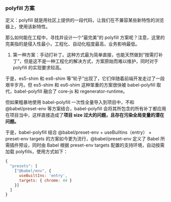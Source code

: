 ### polyfill 方案

定义：polyfill 就是用社区上提供的一段代码，让我们在不兼容某些新特性的浏览器上，使用该新特性。

那么如何能在工程中，寻找并设计一个“最完美”的 polyfill 方案呢？注意，这里的完美指的是侵入性最小，工程化、自动化程度最高，业务影响最低。

1. 第一种方案：手动打补丁。这种方式最为简单直接，也能天然做到“按需打补丁”，但是这不是一种工程化的解决方式，方案原始而难以维护，同时对于 polyfill 的实现要求较高。

于是，es5-shim 和 es6-shim 等“轮子”出现了，它们伴随着前端开发走过了一段艰辛岁月。但 es5-shim 和 es6-shim 这种笨重的方案很快被 babel-polyfill 取代，babel-polyfill 融合了 core-js 和 regenerator-runtime。

但如果粗暴地使用 babel-polyfill 一次性全量导入到项目中，不和 @babel/preset-env 等方案结合，babel-polyfill 会将其所包含的所有补丁都应用在项目当中，这样直接造成了**项目 size 过大的问题，且存在污染全局变量的潜在问题。**

于是，babel-polyfill 结合 @babel/preset-env + useBuiltins（entry） + preset-env targets 的方案如今更为流行，@babel/preset-env 定义了 Babel 所需插件预设，同时由 Babel 根据 preset-env targets 配置的支持环境，自动按需加载 polyfills，使用方式如下：

```javascript
{
  "presets": [
    ["@babel/env", {
      useBuiltIns: 'entry',
      targets: { chrome: 44 }
    }]
  ]
}
```
